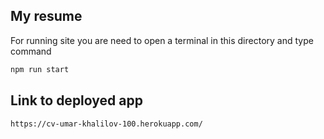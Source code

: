 ## My resume

For running site you are need to open a terminal in this directory and type command

```bash
npm run start
```
## Link to deployed app
```bash
https://cv-umar-khalilov-100.herokuapp.com/
```

